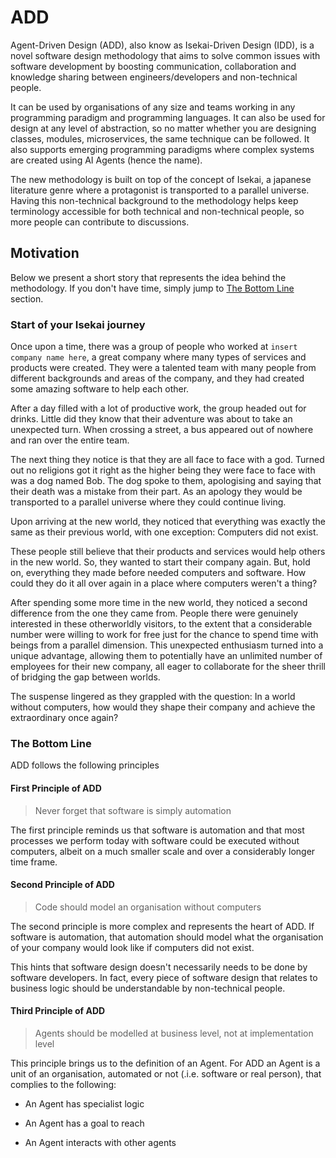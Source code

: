 # ADD
Agent-Driven Design (ADD), also know as Isekai-Driven Design (IDD), is a novel software design methodology that aims to solve common issues with software development by boosting communication, collaboration and knowledge sharing between engineers/developers and non-technical people.

It can be used by organisations of any size and teams working in any programming paradigm and programming languages. It can also be used for design at any level of abstraction, so no matter whether you are designing classes, modules, microservices, the same technique can be followed. It also supports emerging programming paradigms where complex systems are created using AI Agents (hence the name).

The new methodology is built on top of the concept of Isekai, a japanese literature genre where a protagonist is transported to a parallel universe. Having this non-technical background to the methodology helps keep terminology accessible for both technical and non-technical people, so more people can contribute to discussions.

## Motivation

Below we present a short story that represents the idea behind the methodology. If you don't have time, simply jump to [The Bottom Line](#the-bottom-line) section.

### Start of your Isekai journey

Once upon a time, there was a group of people who worked at `insert company name here`, a great company where many types of services and products were created. They were a talented team with many people from different backgrounds and areas of the company, and they had created some amazing software to help each other. 

After a day filled with a lot of productive work, the group headed out for drinks. Little did they know that their adventure was about to take an unexpected turn. When crossing a street, a bus appeared out of nowhere and ran over the entire team.

The next thing they notice is that they are all face to face with a god. Turned out no religions got it right as the higher being they were face to face with was a dog named Bob. The dog spoke to them, apologising and saying that their death was a mistake from their part. As an apology they would be transported to a parallel universe where they could continue living.

Upon arriving at the new world, they noticed that everything was exactly the same as their previous world, with one exception: Computers did not exist.

These people still believe that their products and services would help others in the new world. So, they wanted to start their company again. But, hold on, everything they made before needed computers and software. How could they do it all over again in a place where computers weren't a thing?

After spending some more time in the new world, they noticed a second difference from the one they came from. People there were genuinely interested in these otherworldly visitors, to the extent that a considerable number were willing to work for free just for the chance to spend time with beings from a parallel dimension. This unexpected enthusiasm turned into a unique advantage, allowing them to potentially have an unlimited number of employees for their new company, all eager to collaborate for the sheer thrill of bridging the gap between worlds.

The suspense lingered as they grappled with the question: In a world without computers, how would they shape their company and achieve the extraordinary once again?

### The Bottom Line

ADD follows the following principles


#### First Principle of ADD


> Never forget that software is simply automation

The first principle reminds us that software is automation and that most processes we perform today with software could be executed without computers, albeit on a much smaller scale and over a considerably longer time frame.




#### Second Principle of ADD

> Code should model an organisation without computers

The second principle is more complex and represents the heart of ADD. If software is automation, that automation should model what the organisation of your company would look like if computers did not exist. 

This hints that software design doesn't necessarily needs to be done by software developers. In fact, every piece of software design that relates to business logic should be understandable by non-technical people.


#### Third Principle of ADD

> Agents should be modelled at business level, not at implementation level

This principle brings us to the definition of an Agent. For ADD an Agent is a unit of an organisation, automated or not (.i.e. software or real person), that complies to the following:

- An Agent has specialist logic


- An Agent has a goal to reach


- An Agent interacts with other agents












